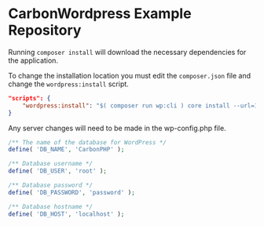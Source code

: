 # CarbonWordpress Example Repository 


Running `composer install` will download the necessary dependencies for the application. 

To change the installation location you must edit the `composer.json` file and change the `wordpress:install` script. 

```json
"scripts": {
    "wordpress:install": "$( composer run wp:cli ) core install --url=127.0.0.1:8080 --title=CarbonPHP --admin_user=root --admin_password=password --admin_email=test@example.co",
}
```

Any server changes will need to be made in the wp-config.php file. 

```php
/** The name of the database for WordPress */
define( 'DB_NAME', 'CarbonPHP' );

/** Database username */
define( 'DB_USER', 'root' );

/** Database password */
define( 'DB_PASSWORD', 'password' );

/** Database hostname */
define( 'DB_HOST', 'localhost' );
```

